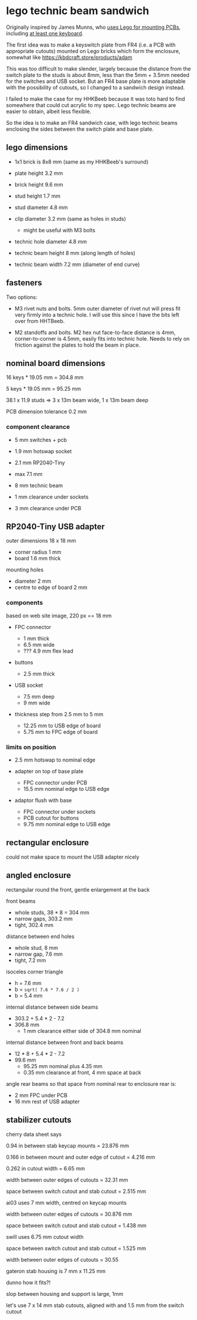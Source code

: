 lego technic beam sandwich
==========================

Originally inspired by James Munns, who [uses Lego for mounting
PCBs][bitshiftmask1], including [at least one keyboard][bitshiftmask2].

[bitshiftmask1]: https://twitter.com/bitshiftmask/status/1590395981686001664
[bitshiftmask2]: https://twitter.com/bitshiftmask/status/1376170525224022018

The first idea was to make a keyswitch plate from FR4 (i.e. a PCB with
appropriate cutouts) mounted on Lego bricks which form the enclosure,
somewhat like https://kbdcraft.store/products/adam

This was too difficult to make slender, largely because the distance
from the switch plate to the studs is about 8mm, less than the 5mm +
3.5mm needed for the switches and USB socket. But an FR4 base plate is
more adaptable with the possibility of cutouts, so I changed to a
sandwich design instead.

I failed to make the case for my HHKBeeb because it was toto hard to
find somewhere that could cut acrylic to my spec. Lego technic beams
are easier to obtain, albeit less flexible.

So the idea is to make an FR4 sandwich case, with lego technic beams
enclosing the sides between the switch plate and base plate.


lego dimensions
---------------

  * 1x1 brick is 8x8 mm (same as my HHKBeeb's surround)

  * plate height 3.2 mm
  * brick height 9.6 mm
  * stud height 1.7 mm
  * stud diameter 4.8 mm

  * clip diameter 3.2 mm (same as holes in studs)
      - might be useful with M3 bolts

  * technic hole diameter 4.8 mm
  * technic beam height 8 mm (along length of holes)
  * technic beam width 7.2 mm (diameter of end curve)


fasteners
---------

Two options:

  * M3 rivet nuts and bolts. 5mm outer diameter of rivet nut will
    press fit very firmly into a technic hole. I will use this
    since I have the bits left over from HHTBeeb.

  * M2 standoffs and bolts. M2 hex nut face-to-face distance is 4mm,
    corner-to-corner is 4.5mm, easily fits into technic hole. Needs to
    rely on friction against the plates to hold the beam in place.


nominal board dimensions
------------------------

16 keys * 19.05 mm = 304.8 mm

5 keys * 19.05 mm = 95.25 mm

38.1 x 11.9 studs => 3 x 13m beam wide, 1 x 13m beam deep

PCB dimension tolerance 0.2 mm


### component clearance

  - 5 mm switches + pcb
  - 1.9 mm hotswap socket
  - 2.1 mm RP2040-Tiny

  - max 7.1 mm

  - 8 mm technic beam

  - 1 mm clearance under sockets
  - 3 mm clearance under PCB


RP2040-Tiny USB adapter
-----------------------

outer dimensions 18 x 18 mm
  * corner radius 1 mm
  * board 1.6 mm thick

mounting holes
  * diameter 2 mm
  * centre to edge of board 2 mm

### components

based on web site image, 220 px == 18 mm

  * FPC connector
      - 1 mm thick
      - 6.5 mm wide
      - ??? 4.9 mm flex lead

  * buttons
      - 2.5 mm thick

  * USB socket
      - 7.5 mm deep
      - 9 mm wide

  * thickness step from 2.5 mm to 5 mm
      - 12.25 mm to USB edge of board
      - 5.75 mm to FPC edge of board

### limits on position

  * 2.5 mm hotswap to nominal edge

  * adapter on top of base plate
      - FPC connector under PCB
      - 15.5 mm nominal edge to USB edge

  * adaptor flush with base
      - FPC connector under sockets
      - PCB cutout for buttons
      - 9.75 mm nominal edge to USB edge


rectangular enclosure
---------------------

could not make space to mount the USB adapter nicely


angled enclosure
----------------

rectangular round the front, gentle enlargement at the back


front beams

  * whole studs, 38 * 8 = 304 mm
  * narrow gaps, 303.2 mm
  * tight, 302.4 mm

distance between end holes

  * whole stud, 8 mm
  * narrow gap, 7.6 mm
  * tight, 7.2 mm

isoceles corner triangle

  * h = 7.6 mm
  * b = `sqrt( 7.6 * 7.6 / 2 )`
  * b = 5.4 mm

internal distance between side beams

  * 303.2 + 5.4 * 2 - 7.2
  * 306.8 mm
      - 1 mm clearance either side of 304.8 mm nominal

internal distance between front and back beams

  * 12 * 8 + 5.4 * 2 - 7.2
  * 99.6 mm
      - 95.25 mm nominal plus 4.35 mm
      - 0.35 mm clearance at front, 4 mm space at back

angle rear beams so that space from nominal rear to enclosure rear is:

  * 2 mm FPC under PCB
  * 16 mm rest of USB adapter


stabilizer cutouts
------------------

cherry data sheet says

0.94 in between stab keycap mounts = 23.876 mm

0.166 in between mount and outer edge of cutout = 4.216 mm

0.262 in cutout width = 6.65 mm

width between outer edges of cutouts = 32.31 mm

space between switch cutout and stab cutout = 2.515 mm


ai03 uses 7 mm width, centred on keycap mounts

width between outer edges of cutouts = 30.876 mm

space between switch cutout and stab cutout = 1.438 mm


swill uses 6.75 mm cutout width

space between switch cutout and stab cutout = 1.525 mm

width between outer edges of cutouts = 30.55


gateron stab housing is 7 mm x 11.25 mm

dunno how it fits?!

slop between housing and support is large, 1mm


let's use 7 x 14 mm stab cutouts,
aligned with and 1.5 mm from the switch cutout

